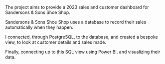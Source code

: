 The project aims to provide a 2023 sales and customer dashboard for Sandersons & Sons Shoe Shop. 

Sandersons & Sons Shoe Shop uses a database to record their sales automatically when they happen. 

I connected, through PostgreSQL, to the database, and created a bespoke view, to look at customer details and sales made.

Finally, connecting up to this SQL view using Power BI, and visualizing their data.
